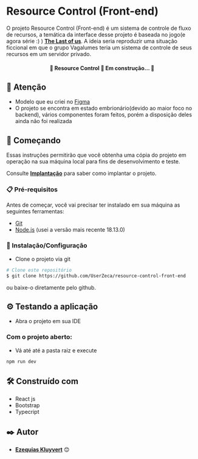 # Resource Control (Front-end)

O projeto Resource Control (Front-end) é um sistema de controle de fluxo de recursos, a temática da interface desse projeto é baseada no jogo(e agora série :) )
[**The Last of us**](https://thelastofus.fandom.com/wiki/The_Last_of_Us_Part_I). A ideia seria reproduzir uma situação ficcional em que o grupo Vagalumes teria um 
sistema de controle de seus recursos em um servidor privado.

<h4 align="center"> 
	🚧  Resource Control 🚀 Em construção...  🚧
</h4>

## 📌 Atenção

- Modelo que eu criei no [Figma](https://www.figma.com/file/ezclD0bsLERJMGT6rBH6fX/Resource-Control?node-id=0%3A1&t=5wtTmhtj9J7kYllV-1)
- O projeto se encontra em estado embrionário(devido ao maior foco no backend), vários componentes foram feitos, porém a disposição deles ainda não foi realizada

## 🚀 Começando


Essas instruções permitirão que você obtenha uma cópia do projeto em operação na sua máquina local para fins de desenvolvimento e teste.

Consulte **[Implantação](#-implanta%C3%A7%C3%A3o)** para saber como implantar o projeto.

### 📋 Pré-requisitos

Antes de começar, você vai precisar ter instalado em sua máquina as seguintes ferramentas:

- [Git](https://git-scm.com/downloads)
- [Node.js](https://nodejs.org/en/download/) (usei a versão mais recente 18.13.0)

### 🔧 Instalação/Configuração

- Clone o projeto via git

```Bash
# Clone este repositório
$ git clone https://github.com/UserZeca/resource-control-front-end

```

ou baixe-o diretamente pelo github.



## ⚙️ Testando a aplicação

- Abra o projeto em sua IDE 

### Com o projeto aberto:

- Vá até até a pasta raiz e execute

```bash
npm run dev

```


## 🛠️ Construído com

* React js
* Bootstrap 
* Typecript


## ✒️ Autor

* [**Ezequias Kluyvert**](https://github.com/UserZeca) 😊
